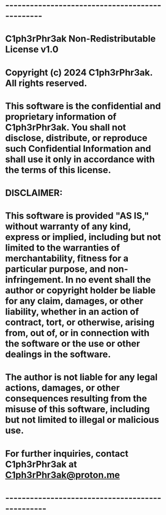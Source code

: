 # -----------------------------------------------

# C1ph3rPhr3ak Non-Redistributable License v1.0

# Copyright (c) 2024 C1ph3rPhr3ak. All rights reserved.

# This software is the confidential and proprietary information of C1ph3rPhr3ak. You shall not disclose, distribute, or reproduce such Confidential Information and shall use it only in accordance with the terms of this license.

# DISCLAIMER:
# This software is provided "AS IS," without warranty of any kind, express or implied, including but not limited to the warranties of merchantability, fitness for a particular purpose, and non-infringement. In no event shall the author or copyright holder be liable for any claim, damages, or other liability, whether in an action of contract, tort, or otherwise, arising from, out of, or in connection with the software or the use or other dealings in the software.

# The author is not liable for any legal actions, damages, or other consequences resulting from the misuse of this software, including but not limited to illegal or malicious use.

# For further inquiries, contact C1ph3rPhr3ak at C1ph3rPhr3ak@proton.me
# ------------------------------------------------

